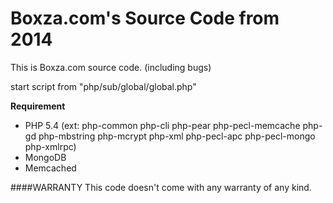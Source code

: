 # Boxza.com's Source Code from 2014

This is Boxza.com source code. (including bugs)

start script from "php/sub/global/global.php"

**Requirement**
- PHP 5.4 (ext: php-common php-cli php-pear php-pecl-memcache php-gd php-mbstring php-mcrypt php-xml php-pecl-apc php-pecl-mongo php-xmlrpc)
- MongoDB
- Memcached


####WARRANTY
This code doesn't come with any warranty of any kind.
